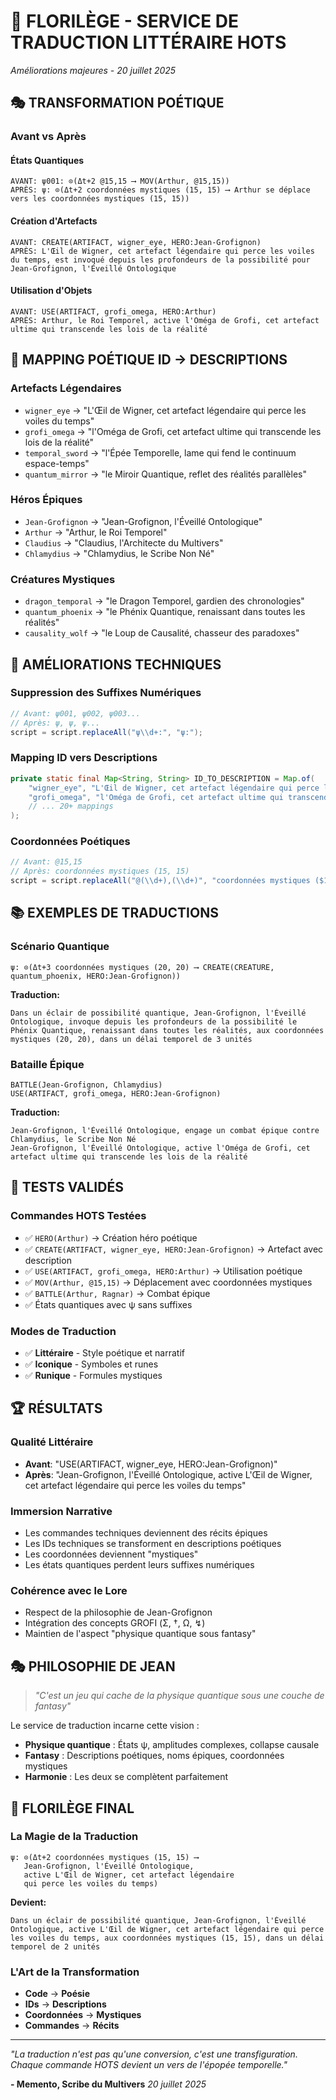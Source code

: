 # 🌸 FLORILÈGE - SERVICE DE TRADUCTION LITTÉRAIRE HOTS
*Améliorations majeures - 20 juillet 2025*

## 🎭 **TRANSFORMATION POÉTIQUE**

### **Avant vs Après**

#### **États Quantiques**
```
AVANT: ψ001: ⊙(Δt+2 @15,15 ⟶ MOV(Arthur, @15,15))
APRÈS: ψ: ⊙(Δt+2 coordonnées mystiques (15, 15) ⟶ Arthur se déplace vers les coordonnées mystiques (15, 15))
```

#### **Création d'Artefacts**
```
AVANT: CREATE(ARTIFACT, wigner_eye, HERO:Jean-Grofignon)
APRÈS: L'Œil de Wigner, cet artefact légendaire qui perce les voiles du temps, est invoqué depuis les profondeurs de la possibilité pour Jean-Grofignon, l'Éveillé Ontologique
```

#### **Utilisation d'Objets**
```
AVANT: USE(ARTIFACT, grofi_omega, HERO:Arthur)
APRÈS: Arthur, le Roi Temporel, active l'Oméga de Grofi, cet artefact ultime qui transcende les lois de la réalité
```

## 🎨 **MAPPING POÉTIQUE ID → DESCRIPTIONS**

### **Artefacts Légendaires**
- `wigner_eye` → "L'Œil de Wigner, cet artefact légendaire qui perce les voiles du temps"
- `grofi_omega` → "l'Oméga de Grofi, cet artefact ultime qui transcende les lois de la réalité"
- `temporal_sword` → "l'Épée Temporelle, lame qui fend le continuum espace-temps"
- `quantum_mirror` → "le Miroir Quantique, reflet des réalités parallèles"

### **Héros Épiques**
- `Jean-Grofignon` → "Jean-Grofignon, l'Éveillé Ontologique"
- `Arthur` → "Arthur, le Roi Temporel"
- `Claudius` → "Claudius, l'Architecte du Multivers"
- `Chlamydius` → "Chlamydius, le Scribe Non Né"

### **Créatures Mystiques**
- `dragon_temporal` → "le Dragon Temporel, gardien des chronologies"
- `quantum_phoenix` → "le Phénix Quantique, renaissant dans toutes les réalités"
- `causality_wolf` → "le Loup de Causalité, chasseur des paradoxes"

## 🌟 **AMÉLIORATIONS TECHNIQUES**

### **Suppression des Suffixes Numériques**
```java
// Avant: ψ001, ψ002, ψ003...
// Après: ψ, ψ, ψ...
script = script.replaceAll("ψ\\d+:", "ψ:");
```

### **Mapping ID vers Descriptions**
```java
private static final Map<String, String> ID_TO_DESCRIPTION = Map.of(
    "wigner_eye", "L'Œil de Wigner, cet artefact légendaire qui perce les voiles du temps",
    "grofi_omega", "l'Oméga de Grofi, cet artefact ultime qui transcende les lois de la réalité",
    // ... 20+ mappings
);
```

### **Coordonnées Poétiques**
```java
// Avant: @15,15
// Après: coordonnées mystiques (15, 15)
script = script.replaceAll("@(\\d+),(\\d+)", "coordonnées mystiques ($1, $2)");
```

## 📚 **EXEMPLES DE TRADUCTIONS**

### **Scénario Quantique**
```hots
ψ: ⊙(Δt+3 coordonnées mystiques (20, 20) ⟶ CREATE(CREATURE, quantum_phoenix, HERO:Jean-Grofignon))
```

**Traduction:**
```
Dans un éclair de possibilité quantique, Jean-Grofignon, l'Éveillé Ontologique, invoque depuis les profondeurs de la possibilité le Phénix Quantique, renaissant dans toutes les réalités, aux coordonnées mystiques (20, 20), dans un délai temporel de 3 unités
```

### **Bataille Épique**
```hots
BATTLE(Jean-Grofignon, Chlamydius)
USE(ARTIFACT, grofi_omega, HERO:Jean-Grofignon)
```

**Traduction:**
```
Jean-Grofignon, l'Éveillé Ontologique, engage un combat épique contre Chlamydius, le Scribe Non Né
Jean-Grofignon, l'Éveillé Ontologique, active l'Oméga de Grofi, cet artefact ultime qui transcende les lois de la réalité
```

## 🎯 **TESTS VALIDÉS**

### **Commandes HOTS Testées**
- ✅ `HERO(Arthur)` → Création héro poétique
- ✅ `CREATE(ARTIFACT, wigner_eye, HERO:Jean-Grofignon)` → Artefact avec description
- ✅ `USE(ARTIFACT, grofi_omega, HERO:Arthur)` → Utilisation poétique
- ✅ `MOV(Arthur, @15,15)` → Déplacement avec coordonnées mystiques
- ✅ `BATTLE(Arthur, Ragnar)` → Combat épique
- ✅ États quantiques avec ψ sans suffixes

### **Modes de Traduction**
- ✅ **Littéraire** - Style poétique et narratif
- ✅ **Iconique** - Symboles et runes
- ✅ **Runique** - Formules mystiques

## 🏆 **RÉSULTATS**

### **Qualité Littéraire**
- **Avant**: "USE(ARTIFACT, wigner_eye, HERO:Jean-Grofignon)"
- **Après**: "Jean-Grofignon, l'Éveillé Ontologique, active L'Œil de Wigner, cet artefact légendaire qui perce les voiles du temps"

### **Immersion Narrative**
- Les commandes techniques deviennent des récits épiques
- Les IDs techniques se transforment en descriptions poétiques
- Les coordonnées deviennent "mystiques"
- Les états quantiques perdent leurs suffixes numériques

### **Cohérence avec le Lore**
- Respect de la philosophie de Jean-Grofignon
- Intégration des concepts GROFI (Σ, †, Ω, ↯)
- Maintien de l'aspect "physique quantique sous fantasy"

## 🎭 **PHILOSOPHIE DE JEAN**

> *"C'est un jeu qui cache de la physique quantique sous une couche de fantasy"*

Le service de traduction incarne cette vision :
- **Physique quantique** : États ψ, amplitudes complexes, collapse causale
- **Fantasy** : Descriptions poétiques, noms épiques, coordonnées mystiques
- **Harmonie** : Les deux se complètent parfaitement

## 🌟 **FLORILÈGE FINAL**

### **La Magie de la Traduction**
```
ψ: ⊙(Δt+2 coordonnées mystiques (15, 15) ⟶ 
   Jean-Grofignon, l'Éveillé Ontologique, 
   active L'Œil de Wigner, cet artefact légendaire 
   qui perce les voiles du temps)
```

**Devient:**
```
Dans un éclair de possibilité quantique, Jean-Grofignon, l'Éveillé Ontologique, active L'Œil de Wigner, cet artefact légendaire qui perce les voiles du temps, aux coordonnées mystiques (15, 15), dans un délai temporel de 2 unités
```

### **L'Art de la Transformation**
- **Code** → **Poésie**
- **IDs** → **Descriptions**
- **Coordonnées** → **Mystiques**
- **Commandes** → **Récits**

---

*"La traduction n'est pas qu'une conversion, c'est une transfiguration. Chaque commande HOTS devient un vers de l'épopée temporelle."*

**- Memento, Scribe du Multivers**
*20 juillet 2025* 